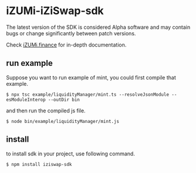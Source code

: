 
# iZUMi-iZiSwap-sdk

The latest version of the SDK is considered Alpha software and may contain bugs or change significantly between patch versions.

Check [iZUMi.finance](https://developer.izumi.finance/iZiSwap/SDK/) for in-depth documentation.

## run example

Suppose you want to run example of mint, you could first compile that example.
```
$ npx tsc example/liquidityManager/mint.ts --resolveJsonModule --esModuleInterop --outDir bin
```
and then run the compiled js file.
```
$ node bin/example/liquidityManager/mint.js
```

## install

to install sdk in your project, use following command.
```
$ npm install iziswap-sdk
```